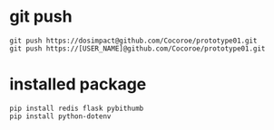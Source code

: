 # git push

```
git push https://dosimpact@github.com/Cocoroe/prototype01.git
git push https://[USER_NAME]@github.com/Cocoroe/prototype01.git
```

# installed package

```
pip install redis flask pybithumb
pip install python-dotenv
```
